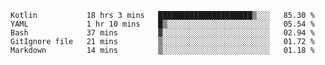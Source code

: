 <!--START_SECTION:waka-->
```text
Kotlin           18 hrs 3 mins   █████████████████████▒░░░   85.30 % 
YAML             1 hr 10 mins    █▒░░░░░░░░░░░░░░░░░░░░░░░   05.54 % 
Bash             37 mins         ▓░░░░░░░░░░░░░░░░░░░░░░░░   02.94 % 
GitIgnore file   21 mins         ▒░░░░░░░░░░░░░░░░░░░░░░░░   01.72 % 
Markdown         14 mins         ▒░░░░░░░░░░░░░░░░░░░░░░░░   01.18 % 
```
<!--END_SECTION:waka-->
